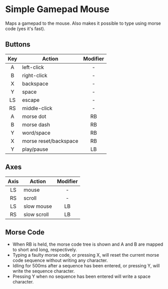 # Simple Gamepad Mouse

Maps a gamepad to the mouse. Also makes it possible to type using morse code (yes it's fast).

## Buttons

| Key | Action                | Modifier |
| :-: | ---                   | :-:      |
| A   | left-click            | -        |
| B   | right-click           | -        |
| X   | backspace             | -        |
| Y   | space                 | -        |
| LS  | escape                | -        |
| RS  | middle-click          | -        |
| A   | morse dot             | RB       |
| B   | morse dash            | RB       |
| Y   | word/space            | RB       |
| X   | morse reset/backspace | RB       |
| Y   | play/pause            | LB       |

## Axes

| Axis | Action      | Modifier |
| :-:  | ---         | :-:      |
| LS   | mouse       | -        |
| RS   | scroll      | -        |
| LS   | slow mouse  | LB       |
| RS   | slow scroll | LB       |

## Morse Code

- When RB is held, the morse code tree is shown and A and B are mapped to short and long, respectively.
- Typing a faulty morse code, or pressing X, will reset the current morse code sequence without writing any character.
- Idling for 500ms after a sequence has been entered, or pressing Y, will write the sequence character.
- Pressing Y when no sequence has been entered will write a space character.